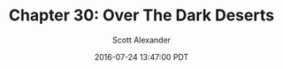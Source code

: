 ---
layout: chapter
title: "Chapter 30: Over The Dark Deserts"
author: Scott Alexander
description: http://unsongbook.com/chapter-30-over-the-dark-deserts/
date: 2016-07-24 13:47:00 PDT
length: 3908853
duration: 977
guid: chapter-30-over-the-dark-deserts
---